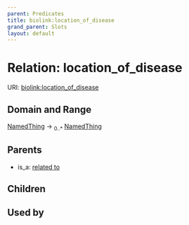 ```yaml
---
parent: Predicates
title: biolink:location_of_disease
grand_parent: Slots
layout: default
---
```


# Relation: location_of_disease




URI: [biolink:location_of_disease](https://w3id.org/biolink/vocab/location_of_disease)

## Domain and Range

[NamedThing](NamedThing.md) ->  <sub>0..\*</sub> [NamedThing](NamedThing.md)

## Parents

 *  is_a: [related to](related_to.md)

## Children


## Used by

